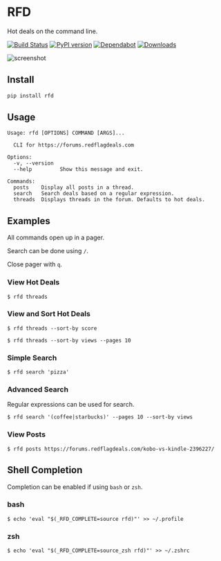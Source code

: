 # RFD

Hot deals on the command line.

[![Build Status](https://travis-ci.com/davegallant/rfd.svg?branch=master)](https://travis-ci.com/davegallant/rfd)
[![PyPI version](https://badge.fury.io/py/rfd.svg)](https://badge.fury.io/py/rfd)
[![Dependabot](https://badgen.net/badge/Dependabot/enabled/green?icon=dependabot)](https://dependabot.com/)
[![Downloads](https://pepy.tech/badge/rfd)](https://pepy.tech/project/rfd)

![screenshot](https://user-images.githubusercontent.com/4519234/85969861-e10a4100-b996-11ea-9a31-6203322c60ee.png)

## Install

```bash
pip install rfd
```

## Usage

```shell
Usage: rfd [OPTIONS] COMMAND [ARGS]...

  CLI for https://forums.redflagdeals.com

Options:
  -v, --version
  --help         Show this message and exit.

Commands:
  posts    Display all posts in a thread.
  search   Search deals based on a regular expression.
  threads  Displays threads in the forum. Defaults to hot deals.
```

## Examples

All commands open up in a pager.

Search can be done using `/`.

Close pager with `q`.

### View Hot Deals

```console
$ rfd threads
```

### View and Sort Hot Deals

```console
$ rfd threads --sort-by score
```

```console
$ rfd threads --sort-by views --pages 10
```

### Simple Search

```console
$ rfd search 'pizza'
```

### Advanced Search

Regular expressions can be used for search.

```console
$ rfd search '(coffee|starbucks)' --pages 10 --sort-by views
```

### View Posts

```console
$ rfd posts https://forums.redflagdeals.com/kobo-vs-kindle-2396227/
```

## Shell Completion

Completion can be enabled if using `bash` or `zsh`.

### bash

```console
$ echo 'eval "$(_RFD_COMPLETE=source rfd)"' >> ~/.profile
```

### zsh

```console
$ echo 'eval "$(_RFD_COMPLETE=source_zsh rfd)"' >> ~/.zshrc
```
